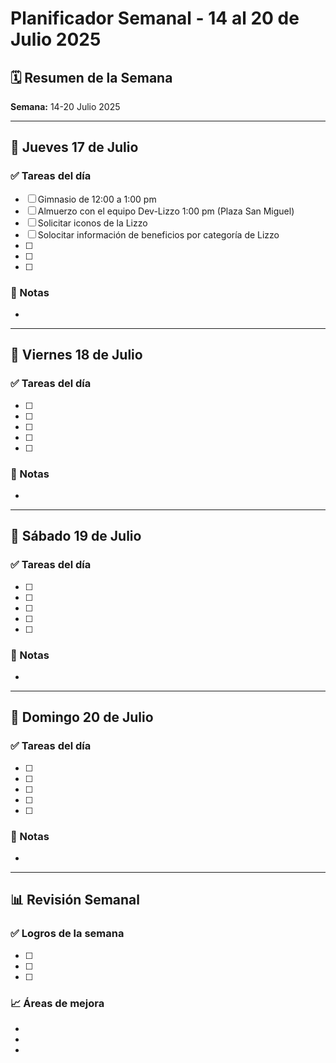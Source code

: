 # Planificador Semanal - 14 al 20 de Julio 2025

## 🗓️ Resumen de la Semana

**Semana:** 14-20 Julio 2025  

---

## 📅 Jueves 17 de Julio

### ✅ Tareas del día
- [ ] Gimnasio de 12:00 a 1:00 pm
- [ ] Almuerzo con el equipo Dev-Lizzo 1:00 pm (Plaza San Miguel)
- [ ] Solicitar iconos de la Lizzo
- [ ] Solocitar información de beneficios por categoría de Lizzo
- [ ]
- [ ]
- [ ]

### 📝 Notas
- 



---

## 📅 Viernes 18 de Julio

### ✅ Tareas del día
- [ ] 
- [ ] 
- [ ] 
- [ ] 
- [ ] 

### 📝 Notas
- 



---

## 📅 Sábado 19 de Julio

### ✅ Tareas del día
- [ ] 
- [ ] 
- [ ] 
- [ ] 
- [ ] 

### 📝 Notas
- 



---

## 📅 Domingo 20 de Julio

### ✅ Tareas del día
- [ ] 
- [ ] 
- [ ] 
- [ ] 
- [ ] 

### 📝 Notas
- 



---

## 📊 Revisión Semanal

### ✅ Logros de la semana
- [ ] 
- [ ] 
- [ ] 

### 📈 Áreas de mejora
- 
- 
- 
